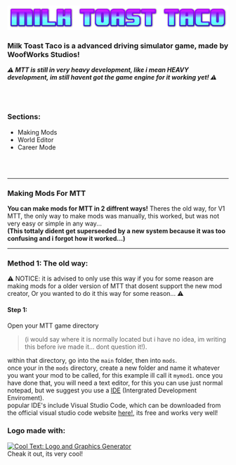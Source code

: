 ![mtt_logo](mttlogo.png)
### Milk Toast Taco is a advanced driving simulator game, made by WoofWorks Studios!

***⚠️ MTT is still in very heavy development, like i mean HEAVY development, im still havent got the game engine for it working yet! ⚠️***

<br>
<br>

### Sections:
- Making Mods
- World Editor
- Career Mode

<br>
<br>

---

### Making Mods For MTT
**You can make mods for MTT in 2 diffrent ways!**
Theres the old way, for V1 MTT, the only way to make mods was manually, this worked, but was not very easy or simple in any way...  
**(This tottaly dident get superseeded by a new system because it was too confusing and i forgot how it worked...)**

---

### Method 1: The old way:
⚠️ NOTICE: it is advised to only use this way if you for some reason are making mods for a older version of MTT that dosent support the new mod creator, Or you wanted to do it this way for some reason... ⚠️
#### Step 1:
Open your MTT game directory
> (i would say where it is normally located but i have no idea, im writing this before ive made it... dont question it!).
   
within that directory, go into the `main` folder, then into `mods`.   
once your in the `mods` directory, create a new folder and name it whatever you want your mod to be called, for this example ill call it `mymod1`.
once you have done that, you will need a text editor, for this you can use just normal notepad, but we suggest you use a [IDE](https://en.wikipedia.org/wiki/Integrated_development_environment) (Intergrated Development Enviroment).   
popular IDE's include Visual Studio Code, which can be downloaded from the official visual studio code website [here!](https://code.visualstudio.com/), its free and works very well!



### Logo made with:
<a href="http://cooltext.com" target="_top"><img src="https://cooltext.com/images/ct_button.gif" width="88" height="31" alt="Cool Text: Logo and Graphics Generator" /></a>   
Cheak it out, its very cool!

